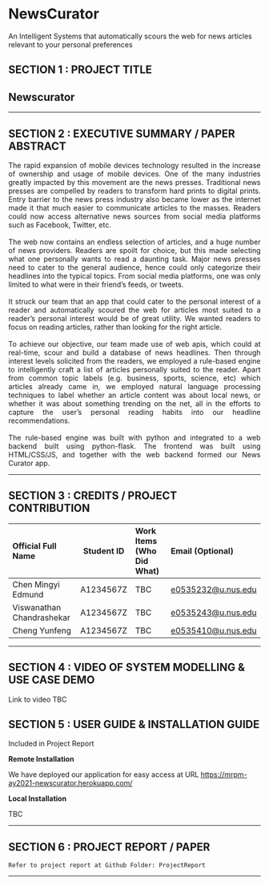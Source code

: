 # NewsCurator
An Intelligent Systems that automatically scours the web for news articles relevant to your personal preferences

## SECTION 1 : PROJECT TITLE
## Newscurator

---

## SECTION 2 : EXECUTIVE SUMMARY / PAPER ABSTRACT

<div style="text-align: justify"> The rapid expansion of mobile devices technology resulted in the increase of ownership and usage of mobile devices. One of the many industries greatly impacted by this movement are the news presses. Traditional news presses are compelled by readers to transform hard prints to digital prints. Entry barrier to the news press industry also became lower as the internet made it that much easier to communicate articles to the masses. Readers could now access alternative news sources from social media platforms such as Facebook, Twitter, etc. <br><br> The web now contains an endless selection of articles, and a huge number of news providers. Readers are spoilt for choice, but this made selecting what one personally wants to read a daunting task. Major news presses need to cater to the general audience, hence could only categorize their headlines into the typical topics. From social media platforms, one was only limited to what were in their friend’s feeds, or tweets. <br><br> It struck our team that an app that could cater to the personal interest of a reader and automatically scoured the web for articles most suited to a reader’s personal interest would be of great utility. We wanted readers to focus on reading articles, rather than looking for the right article. <br><br> To achieve our objective, our team made use of web apis, which could at real-time, scour and build a database of news headlines. Then through interest levels solicited from the readers, we employed a rule-based engine to intelligently craft a list of articles personally suited to the reader. Apart from common topic labels (e.g. business, sports, science, etc) which articles already came in, we employed natural language processing techniques to label whether an article content was about local news, or whether it was about something trending on the net, all in the efforts to capture the user’s personal reading habits into our headline recommendations. <br><br> The rule-based engine was built with python and integrated to a web backend built using python-flask. The frontend was built using HTML/CSS/JS, and together with the web backend formed our News Curator app. </div>

---

## SECTION 3 : CREDITS / PROJECT CONTRIBUTION

| Official Full Name  | Student ID | Work Items (Who Did What) | Email (Optional) |
| :------------ |:---------------:| :-----| :-----|
| Chen Mingyi Edmund | A1234567Z | TBC | e0535232@u.nus.edu |
| Viswanathan Chandrashekar | A1234567Z | TBC | e0535243@u.nus.edu|
| Cheng Yunfeng | A1234567Z | TBC | e0535410@u.nus.edu|

---

## SECTION 4 : VIDEO OF SYSTEM MODELLING & USE CASE DEMO

Link to video TBC

## SECTION 5 : USER GUIDE & INSTALLATION GUIDE

Included in Project Report

**Remote Installation**

We have deployed our application for easy access at URL   https://mrpm-ay2021-newscurator.herokuapp.com/

**Local Installation**

TBC

---
## SECTION 6 : PROJECT REPORT / PAPER

`Refer to project report at Github Folder: ProjectReport`

---
